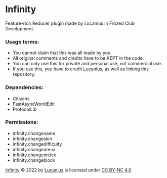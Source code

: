 # Infinity
Feature-rich Reducer plugin made by Lucanius in Frozed Club Development.

### Usage terms:
  * You cannot claim that this was all made by you.
  * All original comments and credits have to be KEPT in the code.
  * You can only use this for private and personal use, not commercial use.
  * If you use this, you have to credit [Lucanius](https://github.com/Lucanius69), as well as linking this repository.

### Dependencies:
  * Citizens
  * FastAsyncWorldEdit
  * ProtocolLib

### Permissions:
  * infinity.changename
  * infinity.changeskin
  * infinity.changedifficulty
  * infinity.changearena
  * infinity.changemelee
  * infinity.changeblock

[Infinity](https://github.com/FrozedClubDevelopment/Infinity) © 2022 by [Lucanius](https://github.com/Lucanius69) is licensed under [CC BY-NC 4.0](http://creativecommons.org/licenses/by-nc/4.0/?ref=chooser-v1)
